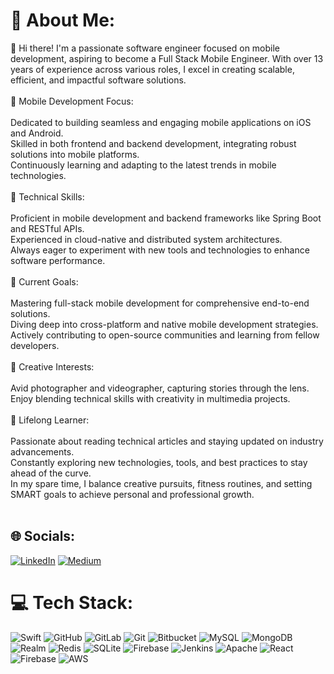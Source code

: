 # 💫 About Me:
👋 Hi there! I'm a passionate software engineer focused on mobile development, aspiring to become a Full Stack Mobile Engineer. With over 13 years of experience across various roles, I excel in creating scalable, efficient, and impactful software solutions.<br><br>📱 Mobile Development Focus:<br><br>Dedicated to building seamless and engaging mobile applications on iOS and Android.<br>Skilled in both frontend and backend development, integrating robust solutions into mobile platforms.<br>Continuously learning and adapting to the latest trends in mobile technologies.<br><br>🔧 Technical Skills:<br><br>Proficient in mobile development and backend frameworks like Spring Boot and RESTful APIs.<br>Experienced in cloud-native and distributed system architectures.<br>Always eager to experiment with new tools and technologies to enhance software performance.<br><br>🎯 Current Goals:<br><br>Mastering full-stack mobile development for comprehensive end-to-end solutions.<br>Diving deep into cross-platform and native mobile development strategies.<br>Actively contributing to open-source communities and learning from fellow developers.<br><br>📸 Creative Interests:<br><br>Avid photographer and videographer, capturing stories through the lens.<br>Enjoy blending technical skills with creativity in multimedia projects.<br><br>📰 Lifelong Learner:<br><br>Passionate about reading technical articles and staying updated on industry advancements.<br>Constantly exploring new technologies, tools, and best practices to stay ahead of the curve.<br>In my spare time, I balance creative pursuits, fitness routines, and setting SMART goals to achieve personal and professional growth.<br><br>


## 🌐 Socials:
[![LinkedIn](https://img.shields.io/badge/LinkedIn-%230077B5.svg?logo=linkedin&logoColor=white)](https://linkedin.com/in/anhvu2889) [![Medium](https://img.shields.io/badge/Medium-12100E?logo=medium&logoColor=white)](https://medium.com/@anhvu2889) 

# 💻 Tech Stack:
![Swift](https://img.shields.io/badge/swift-F54A2A?style=for-the-badge&logo=swift&logoColor=white) ![GitHub](https://img.shields.io/badge/github-%23121011.svg?style=for-the-badge&logo=github&logoColor=white) ![GitLab](https://img.shields.io/badge/gitlab-%23181717.svg?style=for-the-badge&logo=gitlab&logoColor=white) ![Git](https://img.shields.io/badge/git-%23F05033.svg?style=for-the-badge&logo=git&logoColor=white) ![Bitbucket](https://img.shields.io/badge/bitbucket-%230047B3.svg?style=for-the-badge&logo=bitbucket&logoColor=white) ![MySQL](https://img.shields.io/badge/mysql-4479A1.svg?style=for-the-badge&logo=mysql&logoColor=white) ![MongoDB](https://img.shields.io/badge/MongoDB-%234ea94b.svg?style=for-the-badge&logo=mongodb&logoColor=white) ![Realm](https://img.shields.io/badge/Realm-39477F?style=for-the-badge&logo=realm&logoColor=white) ![Redis](https://img.shields.io/badge/redis-%23DD0031.svg?style=for-the-badge&logo=redis&logoColor=white) ![SQLite](https://img.shields.io/badge/sqlite-%2307405e.svg?style=for-the-badge&logo=sqlite&logoColor=white) ![Firebase](https://img.shields.io/badge/firebase-a08021?style=for-the-badge&logo=firebase&logoColor=ffcd34) ![Jenkins](https://img.shields.io/badge/jenkins-%232C5263.svg?style=for-the-badge&logo=jenkins&logoColor=white) ![Apache](https://img.shields.io/badge/apache-%23D42029.svg?style=for-the-badge&logo=apache&logoColor=white) ![React](https://img.shields.io/badge/react-%2320232a.svg?style=for-the-badge&logo=react&logoColor=%2361DAFB) ![Firebase](https://img.shields.io/badge/firebase-%23039BE5.svg?style=for-the-badge&logo=firebase) ![AWS](https://img.shields.io/badge/AWS-%23FF9900.svg?style=for-the-badge&logo=amazon-aws&logoColor=white)

<!-- Proudly created with GPRM ( https://gprm.itsvg.in ) -->
